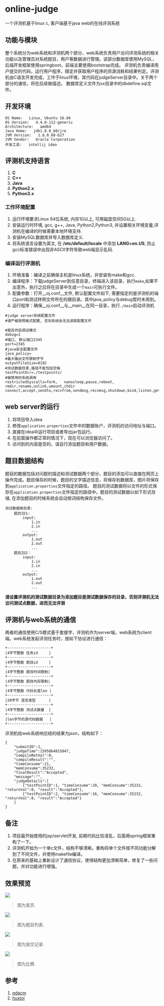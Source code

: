 # online-judge
一个评测机基于linux c, 客户端基于java web的在线评测系统
## 功能与模块
整个系统分为web系统和评测机两个部分，web系统负责用户访问评测系统的相关功能以及管理员对系统题目，用户等数据进行管理。该部分数据库使用MySQL，后端开发框架使用springboot，前端主要使用bootstrap完成。
评测机负责编译用户提交的代码，运行用户程序，限定并获取用户程序的资源消耗和结果判定。评测机由C语言开发完成，工作于linux环境，其代码在judgeServer目录中。关于两个部分的通信，将在后续做描述。
数据库定义文件为xx目录中的dbdefine.sql文件。

## 开发环境
```
OS Name:   Linux, Ubuntu 16.04
OS Version:   4.4.0-112-generic
Architecture:   amd64
Java Home:   jdk1.8.0_60/jre
JVM Version:   1.8.0_60-b27
JVM Vendor:   Oracle Corporation
开发工具:   intellij idea
```

## 评测机支持语言
1. __C__
2. __C++__
3. __Java__
4. __Python2.x__
5. __Python3.x__


### 工作环境配置
1. 运行环境要求Linux 64位系统, 内存1G以上, 可用磁盘空间5G以上.
2. 安装运行时环境, gcc, g++, Java, Python2,Python3, 并设置相关环境变量,评测机在编译的时候需要本地环境支持.
3. 安装MySQL数据库并导入数据库定义.
4. 将系统语言设置为英文, 在 __/etc/default/locale__ 中添加 __LANG=en.US__, 防止gcc标准错误中出现非ASCII字符导致web端显示乱码.

### 编译运行评测机
1. 环境准备：编译之前确保主机是linux系统，并安装有make和gcc.
2. 编译程序：下载judgeServer到任意目录，终端进入该目录，执行`make`,如果不出意外，执行之后将在目录中生成一个`main`可执行文件。
3. 配置参数：打开__oj.conf__文件, 默认配置文件如下, 需要指定的是评测机的端口port和测试样例文件所在的跟目录。其中java_policy与debug暂时未用到。
4. 运行程序：确保__oj.conf__与__main__在同一目录，执行`./main`启动评测机
```
#judge server系统配置文件
#请严格按照格式配置, 否则系统会无法读取配置文件

#是否开启调试模式
debug=1
#端口, 默认端口2345
port=2345
#java安全配置文件
java_policy=
#最大输出文件限制字节
outputFileSize=8192
#测试数据目录,路径不能包括空格
testPointDir=./testpoints/
#被禁用的系统调用
restrictedSyscalls=fork,   nanosleep,pause,reboot,   rmdir,rename,unlink,umount,chdir   connect,accept,sendto,recvfrom,sendmsg,recvmsg,shutdown,bind,listen,getsockname,getpeername,socketpair,setsockopt,getsockopt
```

## web server的运行
1. 将项目导入idea
2. 修改`application.properties`文件中的数据账户，评测机的访问地址与端口。
3. 直接在idea中运行项目或者导出jar包运行。
4. 在前面操作都正常的情况下，现在可以浏览器访问了。
5. 访问到的内容是空的，请自行添加题目和用户数据。

## 题目数据结构
题目的数据包括对问题的描述和测试数据两个部分，题目的添加可以直接在网页上操作完成。题目保存的时候，题目的文字描述信息，将保存到数据库，图片将保存到`application.properties`文件指定的路径。
题目的测试数据将以文件的形式保存在`application.properties`文件指定的路径中。题目的测试数据以如下形式存储, 在添加题目的时候系统会自动按词结构保存文件。
```
测试数据根目录:
    题目ID1:
        input:
            1.in
            2.in
            ...
        output:
            1.out
            2.out
            ...
    题目ID2：
        input:
            1.in
            2.in
            ...
        output:
            1.out
            2.out
            ...
```
**请设置评测机的测试数据目录为添加题目是测试数据保存的目录，否则评测机无法访问测试点数据，进而无法评测**

## 评测机与web系统的通信
两者的通信使用C/S模式基于套接字，评测机作为server端，web系统为client端。web系统发起评测任务时，按如下协议进行通信：
```
+--------------------+
|4字节整数 任务id     |
+--------------------+
|4字节整数 题目id     |
+--------------------+
|4字节整数 题目时间限制|
+--------------------+
|4字节整数 题目内存限制|
+--------------------+
|4字节整数 代码长度len |
+--------------------+
|20字节 语言类型      |
+--------------------+
|4字节整数 测试点数量  |
+--------------------+
|len字节的源代码数据   |
+--------------------+
```

评测机给web系统响应结的结果为json，结构如下：
```
{
    "submitID":1,
    "judgeTime":1595864815847,
    "compileRetVal":0,
    "compileResult":"",
    "timeConsume":21,
    "memConsume":35232,
    "finalResult":"Accepted",
    "message":"",
    "judgeDetails":[
        {"testPointID":1, "timeConsume":20, "memConsume":35232, "returnVal":0, "result":"Accepted"},
        {"testPointID":2, "timeConsume":16, "memConsume":35232, "returnVal":0, "result":"Accepted"}
    ]
}
```

## 备注
1. 项目最开始使用的jsp/servlet开发, 前期代码比较凌乱，后面用spring框架重构了一下。
2. 评测机开始为一个单c文件，结构不够清晰。重构将单个文件按不同功能分解到了不同文件，并使用makefile编译。
3. 在原来的基础上重新设计了通信协议，使得结构更加清晰简单，修复了一些问题，并对功能进行增强。


## 效果预览
![](https://raw.githubusercontent.com/xanarry/oj/master/demo-pics/home.png)
> 图为首页.

![](https://raw.githubusercontent.com/xanarry/oj/master/demo-pics/problem-list.png)
> 图为题目列表.

![](https://raw.githubusercontent.com/xanarry/oj/master/demo-pics/submit-record.png)
> 图为提交记录.

![](https://raw.githubusercontent.com/xanarry/oj/master/demo-pics/contest-overview.png)
> 图为比赛.

## 参考
1. [qdacm](https://qdacm.com/)
2. [hustoj](https://github.com/zhblue/hustoj)
